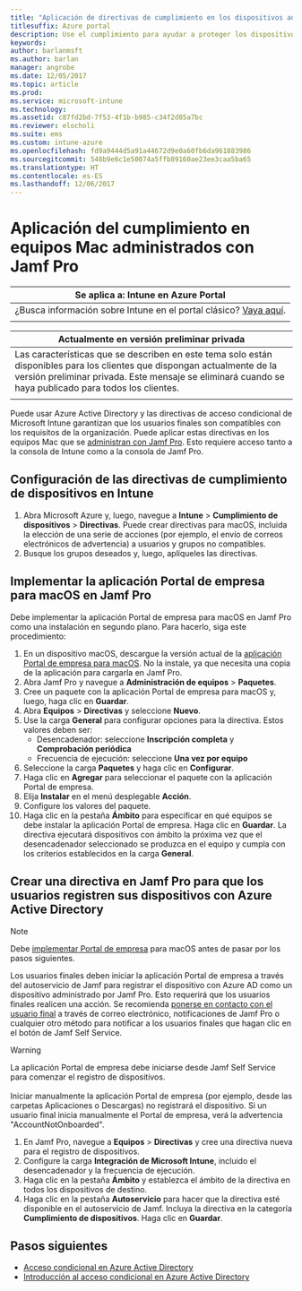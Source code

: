 ```yaml
---
title: "Aplicación de directivas de cumplimiento en los dispositivos administrados por Jamf"
titlesuffix: Azure portal
description: Use el cumplimiento para ayudar a proteger los dispositivos administrados por Jamf.
keywords: 
author: barlanmsft
ms.author: barlan
manager: angrobe
ms.date: 12/05/2017
ms.topic: article
ms.prod: 
ms.service: microsoft-intune
ms.technology: 
ms.assetid: c87fd2bd-7f53-4f1b-b985-c34f2d85a7bc
ms.reviewer: elocholi
ms.suite: ems
ms.custom: intune-azure
ms.openlocfilehash: fd9a9444d5a91a44672d9e0a60fb6da961883986
ms.sourcegitcommit: 548b9e6c1e50074a5ffb89160ae23ee3caa5ba65
ms.translationtype: HT
ms.contentlocale: es-ES
ms.lasthandoff: 12/06/2017
---
```

# <a name="enforce-compliance-on-macs-managed-with-jamf-pro"></a>Aplicación del cumplimiento en equipos Mac administrados con Jamf Pro

|Se aplica a: Intune en Azure Portal |
|--|
|¿Busca información sobre Intune en el portal clásico? [Vaya aquí](/intune/introduction-intune?toc=/intune-classic/toc.json).|
| |

|Actualmente en versión preliminar privada|
|--|
|Las características que se describen en este tema solo están disponibles para los clientes que dispongan actualmente de la versión preliminar privada. Este mensaje se eliminará cuando se haya publicado para todos los clientes.|
| |

Puede usar Azure Active Directory y las directivas de acceso condicional de Microsoft Intune garantizan que los usuarios finales son compatibles con los requisitos de la organización. Puede aplicar estas directivas en los equipos Mac que se [administran con Jamf Pro](conditional-access-integrate-jamf.md). Esto requiere acceso tanto a la consola de Intune como a la consola de Jamf Pro.

## <a name="set-up-device-compliance-policies-in-intune"></a>Configuración de las directivas de cumplimiento de dispositivos en Intune

1. Abra Microsoft Azure y, luego, navegue a **Intune** > **Cumplimiento de dispositivos** > **Directivas**. Puede crear directivas para macOS, incluida la elección de una serie de acciones (por ejemplo, el envío de correos electrónicos de advertencia) a usuarios y grupos no compatibles.
2. Busque los grupos deseados y, luego, aplíqueles las directivas.

## <a name="deploy-the-company-portal-app-for-macos-in-jamf-pro"></a>Implementar la aplicación Portal de empresa para macOS en Jamf Pro

Debe implementar la aplicación Portal de empresa para macOS en Jamf Pro como una instalación en segundo plano. Para hacerlo, siga este procedimiento:

1. En un dispositivo macOS, descargue la versión actual de la [aplicación Portal de empresa para macOS](https://go.microsoft.com/fwlink/?linkid=862280). No la instale, ya que necesita una copia de la aplicación para cargarla en Jamf Pro.
2. Abra Jamf Pro y navegue a **Administración de equipos** > **Paquetes**.
3. Cree un paquete con la aplicación Portal de empresa para macOS y, luego, haga clic en **Guardar**.
4. Abra **Equipos** > **Directivas** y seleccione **Nuevo**.
5. Use la carga **General** para configurar opciones para la directiva. Estos valores deben ser: 
   - Desencadenador: seleccione **Inscripción completa** y **Comprobación periódica**
   - Frecuencia de ejecución: seleccione **Una vez por equipo**
6. Seleccione la carga **Paquetes** y haga clic en **Configurar**.
7. Haga clic en **Agregar** para seleccionar el paquete con la aplicación Portal de empresa.
8. Elija **Instalar** en el menú desplegable **Acción**.
9. Configure los valores del paquete.
10. Haga clic en la pestaña **Ámbito** para especificar en qué equipos se debe instalar la aplicación Portal de empresa. Haga clic en **Guardar**. La directiva ejecutará dispositivos con ámbito la próxima vez que el desencadenador seleccionado se produzca en el equipo y cumpla con los criterios establecidos en la carga **General**.

## <a name="create-a-policy-in-jamf-pro-to-have-users-register-their-devices-with-azure-active-directory"></a>Crear una directiva en Jamf Pro para que los usuarios registren sus dispositivos con Azure Active Directory

> [!NOTE]
> Debe [implementar Portal de empresa](conditional-access-assign-jamf.md#require-the-company-portal-app-for-macos) para macOS antes de pasar por los pasos siguientes.  

Los usuarios finales deben iniciar la aplicación Portal de empresa a través del autoservicio de Jamf para registrar el dispositivo con Azure AD como un dispositivo administrado por Jamf Pro. Esto requerirá que los usuarios finales realicen una acción. Se recomienda [ponerse en contacto con el usuario final](end-user-educate.md) a través de correo electrónico, notificaciones de Jamf Pro o cualquier otro método para notificar a los usuarios finales que hagan clic en el botón de Jamf Self Service.

> [!WARNING]
> La aplicación Portal de empresa debe iniciarse desde Jamf Self Service para comenzar el registro de dispositivos. <br><br>Iniciar manualmente la aplicación Portal de empresa (por ejemplo, desde las carpetas Aplicaciones o Descargas) no registrará el dispositivo. Si un usuario final inicia manualmente el Portal de empresa, verá la advertencia "AccountNotOnboarded".

1. En Jamf Pro, navegue a **Equipos** > **Directivas** y cree una directiva nueva para el registro de dispositivos.
2. Configure la carga **Integración de Microsoft Intune**, incluido el desencadenador y la frecuencia de ejecución.
3. Haga clic en la pestaña **Ámbito** y establezca el ámbito de la directiva en todos los dispositivos de destino.
4. Haga clic en la pestaña **Autoservicio** para hacer que la directiva esté disponible en el autoservicio de Jamf. Incluya la directiva en la categoría **Cumplimiento de dispositivos**. Haga clic en **Guardar**.

## <a name="next-steps"></a>Pasos siguientes

- [Acceso condicional en Azure Active Directory](https://docs.microsoft.com/azure/active-directory/active-directory-conditional-access-azure-portal)
- [Introducción al acceso condicional en Azure Active Directory](https://docs.microsoft.com/azure/active-directory/active-directory-conditional-access-azure-portal-get-started)
